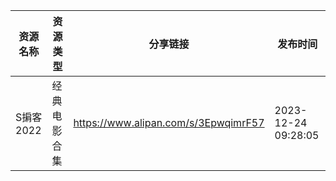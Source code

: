 | 资源名称    | 资源类型   | 分享链接                                 | 发布时间                |
| ------- | ------ | ------------------------------------ | ------------------- |
| S掮客2022 | 经典电影合集 | https://www.alipan.com/s/3EpwqimrF57 | 2023-12-24 09:28:05 |
